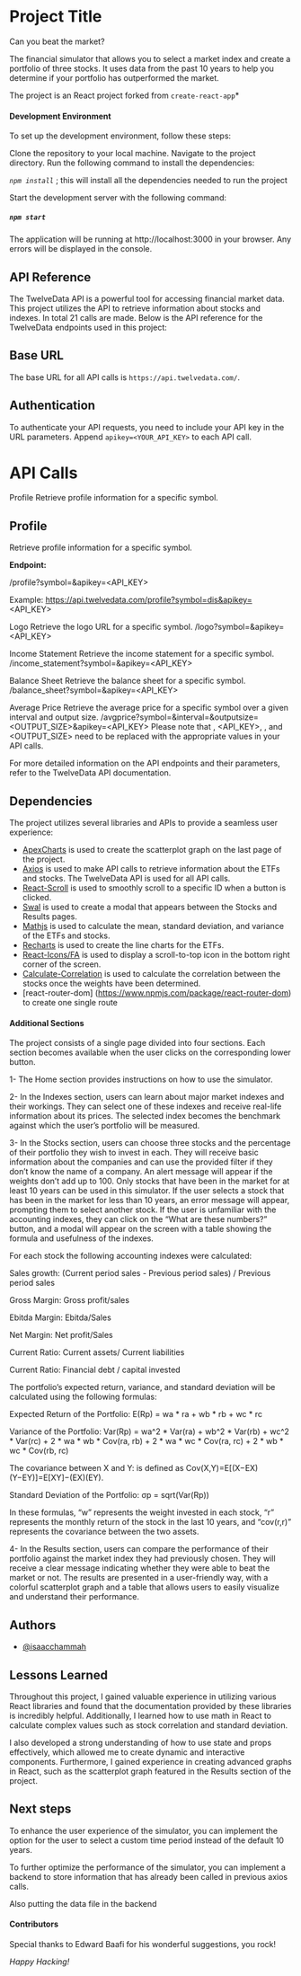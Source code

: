   # Project Title
  
Can you beat the market?

The financial simulator that allows you to select a market index and create a portfolio of three stocks. It uses data from the past 10 years to help you determine if your portfolio has outperformed the market.

The project is an React project forked from `create-react-app`*

#### Development Environment

To set up the development environment, follow these steps:

Clone the repository to your local machine.
Navigate to the project directory.
Run the following command to install the dependencies:

*`npm install`* ; this will install all the dependencies needed to run the project

Start the development server with the following command:
##### *`npm start`*

The application will be running at http://localhost:3000 in your browser. Any errors will be displayed in the console.

## API Reference

The TwelveData API is a powerful tool for accessing financial market data. This project utilizes the API to retrieve information about stocks and indexes. In total 21 calls are made.
Below is the API reference for the TwelveData endpoints used in this project:

## Base URL

The base URL for all API calls is `https://api.twelvedata.com/`.

## Authentication

To authenticate your API requests, you need to include your API key in the URL parameters. Append `apikey=<YOUR_API_KEY>` to each API call.

# API Calls

Profile
Retrieve profile information for a specific symbol.

## Profile

Retrieve profile information for a specific symbol.

**Endpoint:**


/profile?symbol=<SYMBOL>&apikey=<API_KEY>

Example:
https://api.twelvedata.com/profile?symbol=dis&apikey=<API_KEY>

Logo
Retrieve the logo URL for a specific symbol.
/logo?symbol=<SYMBOL>&apikey=<API_KEY>

Income Statement
Retrieve the income statement for a specific symbol.
/income_statement?symbol=<SYMBOL>&apikey=<API_KEY>

Balance Sheet
Retrieve the balance sheet for a specific symbol.
/balance_sheet?symbol=<SYMBOL>&apikey=<API_KEY>

Average Price
Retrieve the average price for a specific symbol over a given interval and output size.
/avgprice?symbol=<SYMBOL>&interval=<INTERVAL>&outputsize=<OUTPUT_SIZE>&apikey=<API_KEY>
Please note that <SYMBOL>, <API_KEY>, <INTERVAL>, and <OUTPUT_SIZE> need to be replaced with the appropriate values in your API calls.

For more detailed information on the API endpoints and their parameters, refer to the TwelveData API documentation.

 ## Dependencies

The project utilizes several libraries and APIs to provide a seamless user experience:

- [ApexCharts](https://apexcharts.com/) is used to create the scatterplot graph on the last page of the project.
- [Axios](https://github.com/axios/axios) is used to make API calls to retrieve information about the ETFs and stocks. The TwelveData API is used for all API calls.
- [React-Scroll](https://www.npmjs.com/package/react-scroll) is used to smoothly scroll to a specific ID when a button is clicked.
- [Swal](https://sweetalert2.github.io/) is used to create a modal that appears between the Stocks and Results pages.
- [Mathjs](https://mathjs.org/) is used to calculate the mean, standard deviation, and variance of the ETFs and stocks.
- [Recharts](https://recharts.org/en-US/) is used to create the line charts for the ETFs.
- [React-Icons/FA](https://react-icons.github.io/react-icons/) is used to display a scroll-to-top icon in the bottom right corner of the screen.
- [Calculate-Correlation](https://www.npmjs.com/package/calculate-correlation) is used to calculate the correlation between the stocks once the weights have been determined.
- [react-router-dom] (https://www.npmjs.com/package/react-router-dom) to create one single route


#### Additional Sections

The project consists of a single page divided into four sections. Each section becomes available when the user clicks on the corresponding lower button.

1- The Home section provides instructions on how to use the simulator. 

2- In the Indexes section, users can learn about major market indexes and their workings. They can select one of these indexes and receive real-life information about its prices. The selected index becomes the benchmark against which the user’s portfolio will be measured.

3- In the Stocks section, users can choose three stocks and the percentage of their portfolio they wish to invest in each. They will receive basic information about the companies and can use the provided filter if they don’t know the name of a company. An alert message will appear if the weights don’t add up to 100. Only stocks that have been in the market for at least 10 years can be used in this simulator. If the user selects a stock that has been in the market for less than 10 years, an error message will appear, prompting them to select another stock.  If the user is unfamiliar with the accounting indexes, they can click on the “What are these numbers?” button, and a modal will appear on the screen with a table showing the formula and usefulness of the indexes.

For each stock the following accounting indexes were calculated:

Sales growth: (Current period sales - Previous period sales) / Previous period sales

Gross Margin: Gross profit/sales

Ebitda Margin: Ebitda/Sales

Net Margin: Net profit/Sales

Current Ratio: Current assets/ Current liabilities

Current Ratio: Financial debt / capital invested

The portfolio’s expected return, variance, and standard deviation will be calculated using the following formulas:

Expected Return of the Portfolio:
E(Rp) = wa * ra + wb * rb + wc * rc

Variance of the Portfolio:
Var(Rp) = wa^2 * Var(ra) + wb^2 * Var(rb) + wc^2 * Var(rc) + 2 * wa * wb * Cov(ra, rb) + 2 * wa * wc * Cov(ra, rc) + 2 * wb * wc * Cov(rb, rc)

The covariance between X and Y:
is defined as Cov(X,Y)=E[(X−EX)(Y−EY)]=E[XY]−(EX)(EY).

Standard Deviation of the Portfolio:
σp = sqrt(Var(Rp))

In these formulas, “w” represents the weight invested in each stock, “r” represents the monthly return of the stock in the last 10 years, and “cov(r,r)” represents the covariance between the two assets.

4- In the Results section, users can compare the performance of their portfolio against the market index they had previously chosen. They will receive a clear message indicating whether they were able to beat the market or not. The results are presented in a user-friendly way, with a colorful scatterplot graph and a table that allows users to easily visualize and understand their performance.

## Authors
- [@isaacchammah](https://github.com/isaacchammah/)

## Lessons Learned

Throughout this project, I gained valuable experience in utilizing various React libraries and found that the documentation provided by these libraries is incredibly helpful. Additionally, I learned how to use math in React to calculate complex values such as stock correlation and standard deviation.

I also developed a strong understanding of how to use state and props effectively, which allowed me to create dynamic and interactive components. Furthermore, I gained experience in creating advanced graphs in React, such as the scatterplot graph featured in the Results section of the project.

## Next steps

To enhance the user experience of the simulator, you can implement the option for the user to select a custom time period instead of the default 10 years.

To further optimize the performance of the simulator, you can implement a backend to store information that has already been called in previous axios calls.

Also putting the data file in the backend
#### Contributors


 Special thanks to Edward Baafi for his wonderful suggestions, you rock!


*Happy Hacking!*